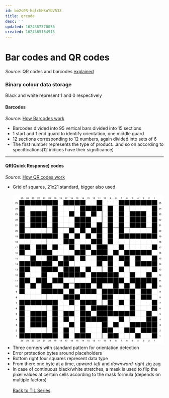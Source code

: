 ```yaml
---
id: bo2s0R-hqlchHkuYbV533
title: qrcode
desc: ''
updated: 1624387570056
created: 1624365164913
---
```

# Bar codes and QR codes
_Source:_ QR codes and barcodes [explained](https://www.youtube.com/watch?v=qYvqFV4Rf8c&t=250s)

### Binary colour data storage
Black and white represent 1 and 0 respectively<br>

#### Barcodes
_Source:_ [How Barcodes work](https://www.youtube.com/watch?v=e6aR1k-ympo) 
- Barcodes divided into 95 vertical bars divided into 15 sections
- 1 start and 1 end guard to identify orientation, one middle guard
- 12 sections corresponding to 12 numbers, again divided into sets of 6
- The first number represents the type of product...and so on according to specifications(12 indices have their significance)

---

#### QR(Quick Response) codes
_Source:_ [How QR codes work](https://www.youtube.com/watch?v=142TGhaTMtI)
- Grid of squares, 21x21 standard, bigger also used<br><br>
![Example of a QR Code grid](./assets/images/qr-code-grid.jpg)
- Three corners with standard pattern for orientation detection
- Error protection bytes around placeholders
- Bottom right four squares represent data type
- From there one byte at a time, _upward-left_ and _downward-right_ zig zag
- In case of continuous black/white stretches, a mask is used to flip the pixel values at certain cells according to the mask formula (depends on multiple factors)
<br><br>
[Back to TIL Series](./TIL.md)